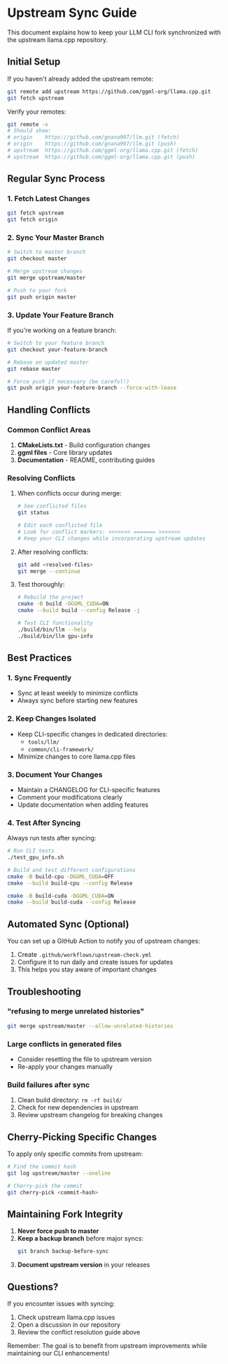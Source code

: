 # Upstream Sync Guide

This document explains how to keep your LLM CLI fork synchronized with the upstream llama.cpp repository.

## Initial Setup

If you haven't already added the upstream remote:

```bash
git remote add upstream https://github.com/ggml-org/llama.cpp.git
git fetch upstream
```

Verify your remotes:
```bash
git remote -v
# Should show:
# origin    https://github.com/gnana997/llm.git (fetch)
# origin    https://github.com/gnana997/llm.git (push)
# upstream  https://github.com/ggml-org/llama.cpp.git (fetch)
# upstream  https://github.com/ggml-org/llama.cpp.git (push)
```

## Regular Sync Process

### 1. Fetch Latest Changes

```bash
git fetch upstream
git fetch origin
```

### 2. Sync Your Master Branch

```bash
# Switch to master branch
git checkout master

# Merge upstream changes
git merge upstream/master

# Push to your fork
git push origin master
```

### 3. Update Your Feature Branch

If you're working on a feature branch:

```bash
# Switch to your feature branch
git checkout your-feature-branch

# Rebase on updated master
git rebase master

# Force push if necessary (be careful!)
git push origin your-feature-branch --force-with-lease
```

## Handling Conflicts

### Common Conflict Areas

1. **CMakeLists.txt** - Build configuration changes
2. **ggml files** - Core library updates
3. **Documentation** - README, contributing guides

### Resolving Conflicts

1. When conflicts occur during merge:
   ```bash
   # See conflicted files
   git status
   
   # Edit each conflicted file
   # Look for conflict markers: <<<<<<< ======= >>>>>>>
   # Keep your CLI changes while incorporating upstream updates
   ```

2. After resolving conflicts:
   ```bash
   git add <resolved-files>
   git merge --continue
   ```

3. Test thoroughly:
   ```bash
   # Rebuild the project
   cmake -B build -DGGML_CUDA=ON
   cmake --build build --config Release -j
   
   # Test CLI functionality
   ./build/bin/llm --help
   ./build/bin/llm gpu-info
   ```

## Best Practices

### 1. Sync Frequently
- Sync at least weekly to minimize conflicts
- Always sync before starting new features

### 2. Keep Changes Isolated
- Keep CLI-specific changes in dedicated directories:
  - `tools/llm/`
  - `common/cli-framework/`
- Minimize changes to core llama.cpp files

### 3. Document Your Changes
- Maintain a CHANGELOG for CLI-specific features
- Comment your modifications clearly
- Update documentation when adding features

### 4. Test After Syncing
Always run tests after syncing:
```bash
# Run CLI tests
./test_gpu_info.sh

# Build and test different configurations
cmake -B build-cpu -DGGML_CUDA=OFF
cmake --build build-cpu --config Release

cmake -B build-cuda -DGGML_CUDA=ON
cmake --build build-cuda --config Release
```

## Automated Sync (Optional)

You can set up a GitHub Action to notify you of upstream changes:

1. Create `.github/workflows/upstream-check.yml`
2. Configure it to run daily and create issues for updates
3. This helps you stay aware of important changes

## Troubleshooting

### "refusing to merge unrelated histories"
```bash
git merge upstream/master --allow-unrelated-histories
```

### Large conflicts in generated files
- Consider resetting the file to upstream version
- Re-apply your changes manually

### Build failures after sync
1. Clean build directory: `rm -rf build/`
2. Check for new dependencies in upstream
3. Review upstream changelog for breaking changes

## Cherry-Picking Specific Changes

To apply only specific commits from upstream:

```bash
# Find the commit hash
git log upstream/master --oneline

# Cherry-pick the commit
git cherry-pick <commit-hash>
```

## Maintaining Fork Integrity

1. **Never force push to master**
2. **Keep a backup branch** before major syncs:
   ```bash
   git branch backup-before-sync
   ```
3. **Document upstream version** in your releases

## Questions?

If you encounter issues with syncing:
1. Check upstream llama.cpp issues
2. Open a discussion in our repository
3. Review the conflict resolution guide above

Remember: The goal is to benefit from upstream improvements while maintaining our CLI enhancements!
